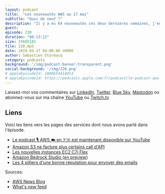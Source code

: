 ```yaml
---
layout: podcast
title:  "Les nouveautés AWS au 17 mai"
subtitle: "Quoi de neuf ?"
description: "Il y a eu 64 nouveautés ces deux dernières semaines, j'en ai retenu trois qui me semblent importantes pour les builders, les développeurs/euses. Dans cet épisode je parlerais d'une nouvelle façon vraiment cool d'accèder à Amazon Bedrock, des instances EC2 Flex, d'un changement important de la facturation de Amazon S3 et d'un article de blog au sujet de l'envoi d'email en masse avec le service SES"
guest:
episode: 220
duration: "00:13:22" 
size: 25685181
file: 220.mp3
date: 2024-05-17 04:00:00 +0000
author: Sébastien Stormacq
category: podcasts
background: '/img/podcast-banner-transparent.png'
social-background: '/img/220.png'
# appleEpisodeId: 1000654414953
# appleEpisodeId: https://podcasts.apple.com/fr/podcast/le-podcast-aws-en-français/id1452118442
---
```


Laissez-moi vos commentaires sur [LinkedIn](https://www.linkedin.com/in/sebastienstormacq/), [Twitter](https://twitter.com/sebsto), [Blue Sky](https://bsky.app/profile/sebsto.bsky.social), [Mastodon](https://awscommunity.social/@sebsto) ou abonnez-vous sur ma chaîne [YouTube](https://www.youtube.com/sebsto) ou [Twitch.tv](https://www.twitch.tv/sebAWS)

## Liens

Voici les liens vers les pages des services dont nous avons parlé dans l'épisode.

- [Le podcast 🎙 AWS ☁️ en 🇫🇷 est maintenant disponible sur YouTube](https://www.youtube.com/watch?v=FoiENh1_kjU&list=PLZ_TUMnTqfu9lG7nh_3VHJ1iM2q9grWvd&pp=gAQBiAQB)
- [Amazon S3 ne facture plus certains call d'API](https://aws.amazon.com/about-aws/whats-new/2024/05/amazon-s3-no-charge-http-error-codes/)
- [Les nouvelles instances EC2 C7i Flex](https://aws.amazon.com/blogs/aws/new-compute-optimized-c7i-flex-amazon-ec2-flex-instances/)
- [Amazon Bedrock Studio (en preview)](https://aws.amazon.com/blogs/aws/build-generative-ai-applications-with-amazon-bedrock-studio-preview/)
- [Les 4 pilliers d'une bonne réputation pour envoyer des emails](https://aws.amazon.com/blogs/messaging-and-targeting/the-four-pillars-of-email-reputation/)

Sources: 

- [AWS News Blog](https://aws.amazon.com/blogs/aws/)
- [What's new feed](https://aws.amazon.com/about-aws/whats-new/2023/)
